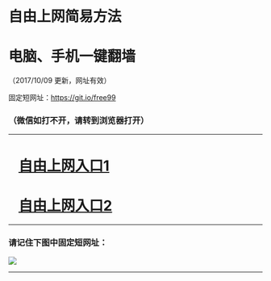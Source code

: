 ﻿# 自由上网简易方法

# 电脑、手机一键翻墙

（2017/10/09 更新，网址有效）

固定短网址：https://git.io/free99

### （微信如打不开，请转到浏览器打开）


***





# &nbsp;&nbsp; <a href="http://ft1379931036.fwq-tz-1001.info/fwqtz01.html?t=10090012480 " target="_blank">自由上网入口1</a>
# &nbsp;&nbsp; <a href="http://ft1558330852.fwq-tz-1002.info/fwqtz02.html?t=100900114676 " target="_blank">自由上网入口2</a>
***

### 请记住下图中固定短网址：

<img src="https://s3-us-west-2.amazonaws.com/fwq-1001/yjfq-20170905okok.png" /> 


***

